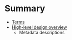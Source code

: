 # Summary

* [Terms](docs/en/terms.md)
* [High-level design overview](docs/en/desing-overview/readme.md)
   * Metadata descriptions

